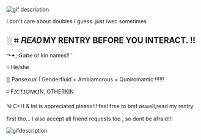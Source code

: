 ![gif description](https://files.catbox.moe/rnk9mu.gif) 

I don't care about doubles I guess..just iwec sometimes

░ ⌗ 𝘙𝘌𝘈𝘋 MY RENTRY BEFORE YOU INTERACT. !! 
- 
↷✦; 𝘎𝘢𝘣𝘦 or kin names!! '

⌗ He/she

▒  Pansexual ᥬ Genderfluid + Ambiamorous + Quoiromantic !!!!!!

⌑ F𝘐𝘊𝘛𝘐𝘖𝘕𝘒𝘐N, OTHERKIN

༄ C+H & Int is appreciated please!!! feel free to bmf aswell,read my rentry first tho...  I also accept all friend requests too , so dont be afraid!!! 

![gifdescription](https://files.catbox.moe/ydbzpt.gif)
